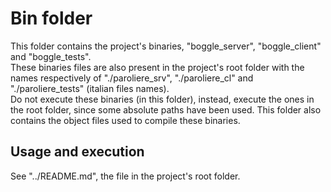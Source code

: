 # Bin folder
This folder contains the project's binaries, "boggle_server", "boggle_client" and "boggle_tests".  
These binaries files are also present in the project's root folder with the names respectively of "./paroliere_srv", "./paroliere_cl" and "./paroliere_tests" (italian files names).  
Do not execute these binaries (in this folder), instead, execute the ones in the root folder, since some absolute paths have been used.
This folder also contains the object files used to compile these binaries.

## Usage and execution
See "../README.md", the file in the project's root folder.

